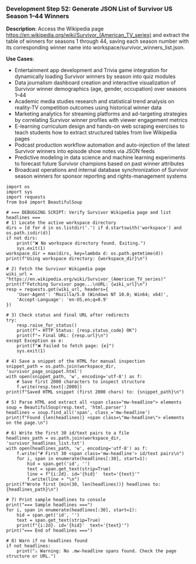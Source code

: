 ### Development Step 52: Generate JSON List of Survivor US Season 1–44 Winners

**Description**: Access the Wikipedia page https://en.wikipedia.org/wiki/Survivor_(American_TV_series) and extract the table of winners for seasons 1 through 44, saving each season number with its corresponding winner name into workspace/survivor_winners_list.json.

**Use Cases**:
- Entertainment app development and Trivia game integration for dynamically loading Survivor winners by season into quiz modules
- Data journalism dashboard creation and interactive visualization of Survivor winner demographics (age, gender, occupation) over seasons 1–44
- Academic media studies research and statistical trend analysis on reality‐TV competition outcomes using historical winner data
- Marketing analytics for streaming platforms and ad-targeting strategies by correlating Survivor winner profiles with viewer engagement metrics
- E-learning curriculum design and hands-on web scraping exercises to teach students how to extract structured tables from live Wikipedia pages
- Podcast production workflow automation and auto-injection of the latest Survivor winners into episode show notes via JSON feeds
- Predictive modeling in data science and machine learning experiments to forecast future Survivor champions based on past winner attributes
- Broadcast operations and internal database synchronization of Survivor season winners for sponsor reporting and rights-management systems

```
import os
import sys
import requests
from bs4 import BeautifulSoup

# === DEBUGGING SCRIPT: Verify Survivor Wikipedia page and list headlines ===
# 1) Locate the active workspace directory
dirs = [d for d in os.listdir('.') if d.startswith('workspace') and os.path.isdir(d)]
if not dirs:
    print("❌ No workspace directory found. Exiting.")
    sys.exit(1)
workspace_dir = max(dirs, key=lambda d: os.path.getmtime(d))
print(f"Using workspace directory: {workspace_dir}\n")

# 2) Fetch the Survivor Wikipedia page
wiki_url = "https://en.wikipedia.org/wiki/Survivor_(American_TV_series)"
print(f"Fetching Survivor page...\nURL: {wiki_url}\n")
resp = requests.get(wiki_url, headers={
    'User-Agent': 'Mozilla/5.0 (Windows NT 10.0; Win64; x64)',
    'Accept-Language': 'en-US,en;q=0.9'
})

# 3) Check status and final URL after redirects
try:
    resp.raise_for_status()
    print(f"→ HTTP Status: {resp.status_code} OK")
    print(f"→ Final URL: {resp.url}\n")
except Exception as e:
    print(f"❌ Failed to fetch page: {e}")
    sys.exit(1)

# 4) Save a snippet of the HTML for manual inspection
snippet_path = os.path.join(workspace_dir, 'survivor_page_snippet.html')
with open(snippet_path, 'w', encoding='utf-8') as f:
    # Save first 2000 characters to inspect structure
    f.write(resp.text[:2000])
print(f"Saved HTML snippet (first 2000 chars) to: {snippet_path}\n")

# 5) Parse HTML and extract all <span class="mw-headline"> elements
soup = BeautifulSoup(resp.text, 'html.parser')
headlines = soup.find_all('span', class_='mw-headline')
print(f"Found {len(headlines)} <span class=\"mw-headline\"> elements on the page.\n")

# 6) Write the first 30 id/text pairs to a file
headlines_path = os.path.join(workspace_dir, 'survivor_headlines_list.txt')
with open(headlines_path, 'w', encoding='utf-8') as f:
    f.write("# First 30 <span class='mw-headline'> id/text pairs\n")
    for i, span in enumerate(headlines[:30], start=1):
        hid = span.get('id', '')
        text = span.get_text(strip=True)
        line = f"{i:2d}. id='{hid}'  text='{text}'"
        f.write(line + "\n")
print(f"Wrote first {min(30, len(headlines))} headlines to: {headlines_path}\n")

# 7) Print sample headlines to console
print("=== Sample headlines ===")
for i, span in enumerate(headlines[:30], start=1):
    hid = span.get('id', '')
    text = span.get_text(strip=True)
    print(f"{i:2d}. id='{hid}'  text='{text}'")
print("=== End of headlines ===")

# 8) Warn if no headlines found
if not headlines:
    print("⚠️ Warning: No .mw-headline spans found. Check the page structure or URL.")
```